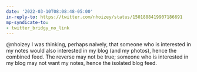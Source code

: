 ```yaml
---
date: '2022-03-10T08:08:48-05:00'
in-reply-to: https://twitter.com/nhoizey/status/1501888419907186691
mp-syndicate-to:
- twitter_bridgy_no_link
---
```


@nhoizey I was thinking, perhaps naively, that someone who is interested in my notes would also interested in my blog (and my photos), hence the combined feed.  The reverse may not be true; someone who is interested in my blog may not want my notes, hence the isolated blog feed.